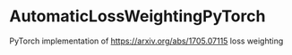# AutomaticLossWeightingPyTorch
PyTorch implementation of https://arxiv.org/abs/1705.07115 loss weighting
